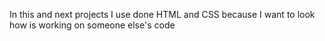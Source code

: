 In this and next projects I use done HTML and CSS because I want to look how is working on someone else's code